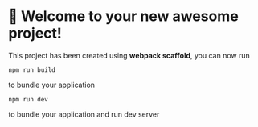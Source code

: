 # 🚀 Welcome to your new awesome project!

This project has been created using **webpack scaffold**, you can now run

```
npm run build
```

to bundle your application



```
npm run dev
```

to bundle your application and run dev server
